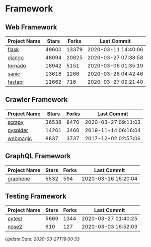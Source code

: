 # Framework

## Web Framework

| Project Name | Stars | Forks | Last Commit |
| ------------ | ----- | ----- | ----------- |
| [flask](https://github.com/pallets/flask) | 49600 | 13379 | 2020-03-11 14:40:06 |
| [django](https://github.com/django/django) | 48094 | 20825 | 2020-03-27 07:38:58 |
| [tornado](https://github.com/tornadoweb/tornado) | 18942 | 5151 | 2020-03-06 01:35:19 |
| [sanic](https://github.com/huge-success/sanic) | 13618 | 1266 | 2020-03-26 04:42:46 |
| [fastapi](https://github.com/tiangolo/fastapi) | 11662 | 716 | 2020-03-27 09:21:40 |

## Crawler Framework

| Project Name | Stars | Forks | Last Commit |
| ------------ | ----- | ----- | ----------- |
| [scrapy](https://github.com/scrapy/scrapy) | 36538 | 8470 | 2020-03-27 09:11:03 |
| [pyspider](https://github.com/binux/pyspider) | 14201 | 3460 | 2019-11-14 06:16:04 |
| [webmagic](https://github.com/code4craft/webmagic) | 8837 | 3737 | 2017-12-02 02:57:06 |

## GraphQL Framework

| Project Name | Stars | Forks | Last Commit |
| ------------ | ----- | ----- | ----------- |
| [graphene](https://github.com/graphql-python/graphene) | 5532 | 594 | 2020-03-16 16:20:04 |

## Testing Framework

| Project Name | Stars | Forks | Last Commit |
| ------------ | ----- | ----- | ----------- |
| [pytest](https://github.com/pytest-dev/pytest) | 5669 | 1344 | 2020-03-27 01:40:25 |
| [nose2](https://github.com/nose-devs/nose2) | 610 | 127 | 2020-03-03 16:52:03 |

*Update Date: 2020-03-27T19:00:33*